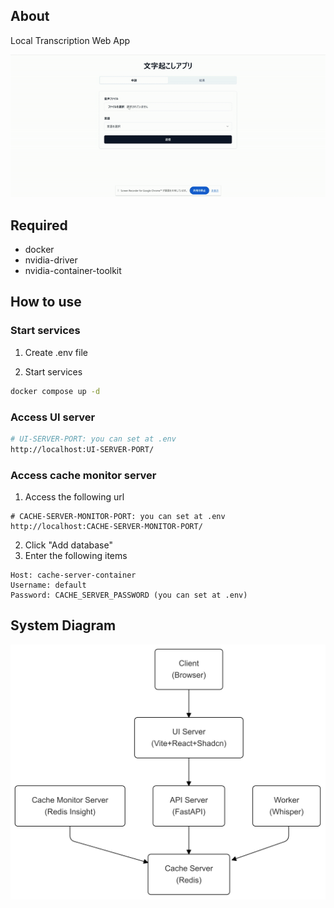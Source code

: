 ## About

Local Transcription Web App

![sample](./README/sample.gif)

## Required

- docker
- nvidia-driver
- nvidia-container-toolkit

## How to use

### Start services

1. Create .env file

2. Start services

```bash
docker compose up -d
```

### Access UI server

```bash
# UI-SERVER-PORT: you can set at .env
http://localhost:UI-SERVER-PORT/
```

### Access cache monitor server

1. Access the following url

```url
# CACHE-SERVER-MONITOR-PORT: you can set at .env
http://localhost:CACHE-SERVER-MONITOR-PORT/
```

2. Click "Add database"
3. Enter the following items

```
Host: cache-server-container
Username: default
Password: CACHE_SERVER_PASSWORD (you can set at .env)
```

## System Diagram

![system-diagram](./README/system-diagram.png)
